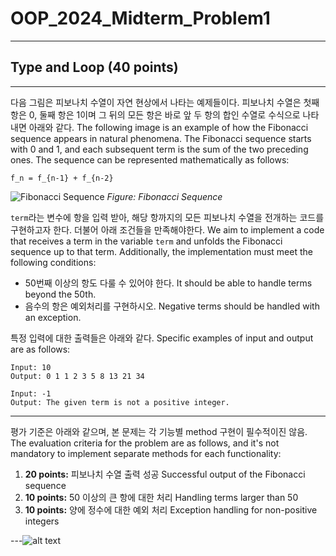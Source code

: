 # OOP_2024_Midterm_Problem1

---

## Type and Loop (40 points)

---

다음 그림은 피보나치 수열이 자연 현상에서 나타는 예제들이다. 피보나치 수열은 첫째 항은 0, 둘째 항은 1이며 그 뒤의 모든 항은 바로 앞 두 항의 합인 수열로 수식으로 나타내면 아래와 같다.
The following image is an example of how the Fibonacci sequence appears in natural phenomena. The Fibonacci sequence starts with 0 and 1, and each subsequent term is the sum of the two preceding ones. The sequence can be represented mathematically as follows:

```
f_n = f_{n-1} + f_{n-2}
```

![Fibonacci Sequence](./fig:1_fibo.jpg)
_Figure: Fibonacci Sequence_

`term`라는 변수에 항을 입력 받아, 해당 항까지의 모든 피보나치 수열을 전개하는 코드를 구현하고자 한다. 더불어 아래 조건들을 만족해야한다.
We aim to implement a code that receives a term in the variable `term` and unfolds the Fibonacci sequence up to that term. Additionally, the implementation must meet the following conditions:

- 50번째 이상의 항도 다룰 수 있어야 한다. It should be able to handle terms beyond the 50th.
- 음수의 항은 예외처리를 구현하시오. Negative terms should be handled with an exception.

특정 입력에 대한 출력들은 아래와 같다. Specific examples of input and output are as follows:

```
Input: 10
Output: 0 1 1 2 3 5 8 13 21 34
```

```
Input: -1
Output: The given term is not a positive integer.
```

---

평가 기준은 아래와 같으며, 본 문제는 각 기능별 method 구현이 필수적이진 않음. The evaluation criteria for the problem are as follows, and it's not mandatory to implement separate methods for each functionality:

1. **20 points:** 피보나치 수열 출력 성공 Successful output of the Fibonacci sequence
2. **10 points:** 50 이상의 큰 항에 대한 처리 Handling terms larger than 50
3. **10 points:** 양에 정수에 대한 예외 처리 Exception handling for non-positive integers

---![alt text](image.png)
